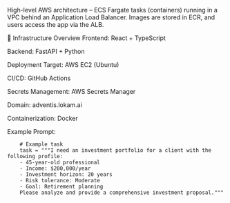 

High-level AWS architecture – ECS Fargate tasks (containers) running in a VPC behind an Application Load Balancer. Images are stored in ECR, and users access the app via the ALB.


🧱 Infrastructure Overview
Frontend: React + TypeScript

Backend: FastAPI + Python

Deployment Target: AWS EC2 (Ubuntu)

CI/CD: GitHub Actions

Secrets Management: AWS Secrets Manager

Domain: adventis.lokam.ai

Containerization: Docker




Example Prompt:

```
    # Example task
    task = """I need an investment portfolio for a client with the following profile:
    - 45-year-old professional
    - Income: $200,000/year
    - Investment horizon: 20 years
    - Risk tolerance: Moderate
    - Goal: Retirement planning
    Please analyze and provide a comprehensive investment proposal.""" 

```